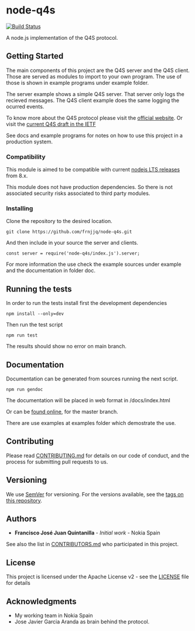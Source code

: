 # node-q4s

[![Build Status](https://travis-ci.org/frnjjq/node-q4s.svg?branch=master)](https://travis-ci.org/frnjjq/node-q4s)

A node.js implementation of the Q4S protocol.

## Getting Started

The main components of this project are the Q4S server and the Q4S client. Those are served as modules to import to your own program. The use of those is shown in example programs under example folder. 

The server example shows a simple Q4S server. That server only logs the recieved messages. The Q4S client example does the same logging the ocurred events.

To know more about the Q4S protocol please visit the [official website](https://q4sprotocol.wordpress.com/). Or visit the [current Q4S draft in the IETF](https://datatracker.ietf.org/doc/draft-aranda-dispatch-q4s/)

See docs and example programs for notes on how to use this project in a production system.

### Compatibility

This module is aimed to be compatible with current [nodejs LTS releases](https://github.com/nodejs/Release) from 8.x.

This module does not have production dependencies. So there is not associated security risks associated to third party modules.

### Installing

Clone the repository to the desired location.
```
git clone https://github.com/frnjjq/node-q4s.git
```

And then include in your source the server and clients.

```
const server = require('node-q4s/index.js').server;
```

For more information the use check the example sources under example and the documentation in folder doc. 

## Running the tests

In order to run the tests install first the development dependencies
```
npm install --only=dev
```
Then run the test script
```
npm run test
```
The results should show no error on main branch.

## Documentation

Documentation can be generated from sources running the next script.
```
npm run gendoc
```
The documentation will be placed in web format in /docs/index.html

Or can be [found online](https://frnjjq.github.io/node-q4s/), for the master branch.

There are use examples at examples folder which demostrate the use.

## Contributing

Please read [CONTRIBUTING.md](https://github.com/frnjjq/node-q4s/blob/master/CONTRIBUTING.md) for details on our code of conduct, and the process for submitting pull requests to us.

## Versioning

We use [SemVer](http://semver.org/) for versioning. For the versions available, see the [tags on this repository](https://github.com/frnjjq/node-q4s/tags). 

## Authors

* **Francisco José Juan Quintanilla** - *Initial work* - Nokia Spain

See also the list in [CONTRIBUTORS.md](https://github.com/frnjjq/node-q4s/blob/master/CONTRIBUTORS.md) who participated in this project.

## License

This project is licensed under the Apache License v2 - see the [LICENSE](https://github.com/frnjjq/node-q4s/blob/master/LICENSE) file for details

## Acknowledgments

* My working team in Nokia Spain
* Jose Javier Garcia Aranda as brain behind the protocol.
